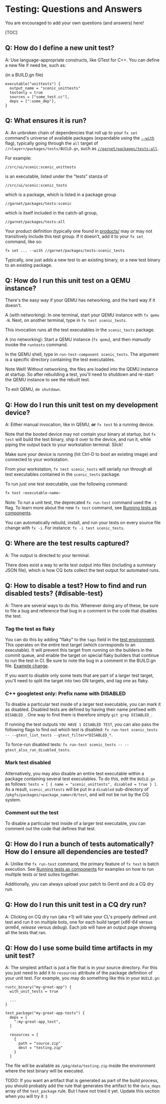 # Testing: Questions and Answers

You are encouraged to add your own questions (and answers) here!

[TOC]

## Q: How do I define a new unit test?

A: Use language-appropriate constructs, like GTest for C++. You can define a new
file if need be, such as:

(in a BUILD.gn file)

```code
executable("unittests") {
  output_name = "scenic_unittests"
  testonly = true
  sources = ["some_test.cc"],
  deps = [":some_dep"],
}
```

## Q: What ensures it is run?

A: An unbroken chain of dependencies that roll up to your `fx set` command's
universe of available packages (expandable using the
[`--with`](/tools/devshell/set)
flag), typically going through the `all` target of
`//<layer>/packages/tests/BUILD.gn`, such as
[`//garnet/packages/tests:all`](/garnet/packages/tests/BUILD.gn).

For example:

`//src/ui/scenic:scenic_unittests`

is an executable, listed under the "tests" stanza of

`//src/ui/scenic:scenic_tests`

which is a package, which is listed in a package group

`//garnet/packages/tests:scenic`

which is itself included in the catch-all group,

`//garnet/packages/tests:all`

Your product definition (typically one found in
[products/](/products) may or
may not transitively include this test group. If it doesn't, add it to your `fx
set` command, like so:

`fx set ... --with //garnet/packages/tests:scenic_tests`

Typically, one just adds a new test to an existing binary, or a new test binary
to an existing package.

## Q: How do I run this unit test on a QEMU instance?

There's the easy way if your QEMU has networking, and the hard way if it
doesn't.

A (with networking): In one terminal, start your QEMU instance with `fx qemu -N`.
Next, on another terminal, type in `fx test scenic_tests`.

This invocation runs all the test executables in the `scenic_tests` package.

A (no networking): Start a QEMU instance (`fx qemu`), and then *manually* invoke
the `runtests` command.

In the QEMU shell, type in `run-test-component scenic_tests`. The
argument is a specific directory containing the test executables.

Note Well! Without networking, the files are loaded into the QEMU instance at
startup. So after rebuilding a test, you'll need to shutdown and re-start the
QEMU instance to see the rebuilt test.

To exit QEMU, `dm shutdown`.

## Q: How do I run this unit test on my development device?

A: Either manual invocation, like in QEMU, **or** `fx test` to a running
device.

Note that the booted device may not contain your binary at startup, but `fx
test` will build the test binary, ship it over to the device, and run it,
while piping the output back to your workstation terminal. Slick!

Make sure your device is running (hit Ctrl-D to boot an existing image) and
connected to your workstation.

From your workstation, `fx test scenic_tests` will serially run through all
test executables contained in the `scenic_tests` package.

To run just one test executable, use the following command:

```bash
fx test <executable-name>
```

Note: To run a unit test, the deprecated `fx run-test` command used the `-t`
flag. To learn more about the new `fx test` command, see
[Running tests as components][running_tests_as_components].

You can automatically rebuild, install, and run your tests on every source file
change with `fx -i`. For instance: `fx -i test scenic_tests`.

## Q: Where are the test results captured?

A: The output is directed to your terminal.

There does exist a way to write test output into files (including a summary JSON
file), which is how CQ bots collect the test output for automated runs.

## Q: How to disable a test? How to find and run disabled tests? {#disable-test}

A: There are several ways to do this. Whenever doing any of these, be sure to
file a bug and reference that bug in a comment in the code that disables the
test.

### Tag the test as flaky

You can do this by adding "flaky" to the `tags` field in the
[test environment](/docs/development/testing/environments.md). This operates
on the entire test target (which corresponds to an executable). It will prevent this target
from running on the builders in the commit queue, and enable the target on special flaky
builders that continue to run the test in CI. Be sure to note the bug in a
comment in the BUILD.gn file.
[Example change](https://fuchsia-review.googlesource.com/c/topaz/+/296629/3/bin/flutter_screencap_test/BUILD.gn).

If you want to disable only some tests that are part of a larger test target, you'll
need to split the target into two GN targets, and tag one as flaky.

### C++ googletest only: Prefix name with DISABLED

To disable a particular test inside of a larger test executable,
you can mark it as disabled. Disabled tests are defined by having their name
prefixed with `DISABLED_`. One way to find them is therefore simply `git grep
DISABLED_`.

If running the test outputs `YOU HAVE 1 DISABLED TEST`, you can also pass the
following flags to find out which test is disabled: `fx run-test scenic_tests --
--gtest_list_tests --gtest_filter=*DISABLED_*`.

To force-run disabled tests: `fx run-test scenic_tests --
--gtest_also_run_disabled_tests`.

### Mark test disabled

Alternatively, you may also disable an entire test executable within a
package containing several test executables. To do this, edit the `BUILD.gn` as
follows: `tests = [ { name = "scenic_unittests", disabled = true } ]`. As a
result, `scenic_unittests` will be put in a `disabled` sub-directory of
`/pkgfs/packages/<package_name>/0/test`, and will not be run by the CQ system.

### Comment out the test

To disable a particular test inside of a larger test executable, you can comment
out the code that defines that test.

## Q: How do I run a bunch of tests automatically? How do I ensure all dependencies are tested?

A: Unlike the `fx run-test` command, the primary feature of `fx test` is batch
execution. See [Running tests as components][running_tests_as_components]
for examples on how to run multiple tests or test suites together.

Additionally, you can always upload your patch to Gerrit and do a CQ dry run.

## Q: How do I run this unit test in a CQ dry run?

A: Clicking on CQ dry run (aka +1) will take your CL's properly defined unit
test and run it on multiple bots, one for each build target (*x86-64* versus
*arm64*, *release* versus *debug*). Each job will have an output page showing
all the tests that ran.

## Q: How do I use some build time artifacts in my unit test?

A: The simplest artifact is just a file that is in your source directory.  For
this you just need to add it to `resources` attribute of the package definition
of your unit test.  For example, you may do something like this in your
`BUILD.gn`:

```code
rustc_binary("my-great-app") {
  with_unit_tests = true

  ...
}

test_package("my-great-app-tests") {
  deps = [
    ":my-great-app_test",
  ]

  resources = [
    {
      path = "source.zip"
      dest = "testing.zip"
    }
  ]
```

The file will be available as `/pkg/data/testing.zip` inside the environment
where the test binary will be executed.

TODO: If you want an artifact that is generated as part of the build process,
you should probably add the rule that generates the artifact to the `data_deps`
array of the `test_package` rule.  But I have not tried it yet.  Update this
section when you will try it :)

[running_tests_as_components]: /docs/development/testing/running_tests_as_components.md#running_multiple_tests